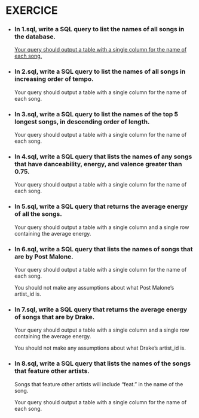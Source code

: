 # EXERCICE

- ### In 1.sql, write a SQL query to list the names of all songs in the database.

   <u>Your query should output a table with a single column for the name of each song.</u>

- ### In 2.sql, write a SQL query to list the names of all songs in increasing order of tempo.

  Your query should output a table with a single column for the name of each song.

- ### In 3.sql, write a SQL query to list the names of the top 5 longest songs, in descending order of length.

  Your query should output a table with a single column for the name of each song.

- ### In 4.sql, write a SQL query that lists the names of any songs that have danceability, energy, and valence greater than 0.75.

  Your query should output a table with a single column for the name of each song.

- ### In 5.sql, write a SQL query that returns the average energy of all the songs.

  Your query should output a table with a single column and a single row containing the average energy.

- ### In 6.sql, write a SQL query that lists the names of songs that are by Post Malone.

  Your query should output a table with a single column for the name of each song.

  You should not make any assumptions about what Post Malone’s artist_id is.

- ### In 7.sql, write a SQL query that returns the average energy of songs that are by Drake.

  Your query should output a table with a single column and a single row containing the average energy.

  You should not make any assumptions about what Drake’s artist_id is.

- ### In 8.sql, write a SQL query that lists the names of the songs that feature other artists.

  Songs that feature other artists will include “feat.” in the name of the song.

  Your query should output a table with a single column for the name of each song.

